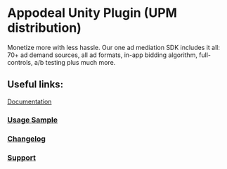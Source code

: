 # Appodeal Unity Plugin (UPM distribution)

Monetize more with less hassle. Our one ad mediation SDK includes it all: 70+ ad demand sources, all ad formats, in-app bidding algorithm, full-controls, a/b testing plus much more.

## Useful links:

[Documentation](https://wiki.appodeal.com/en/unity/get-started)

### [Usage Sample](Samples~/UsageSample/AppodealDemo.cs)

### [Changelog](CHANGELOG.md)

### [Support](https://faq.appodeal.com/en/articles/96628-technical-support)
